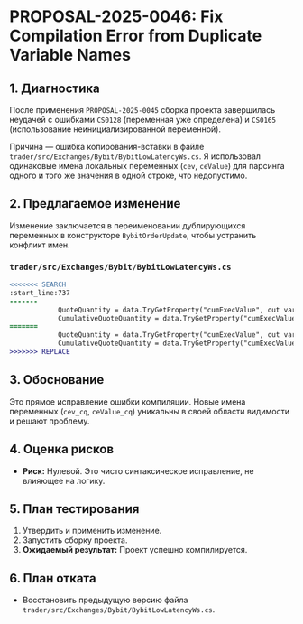 # PROPOSAL-2025-0046: Fix Compilation Error from Duplicate Variable Names

## 1. Диагностика

После применения `PROPOSAL-2025-0045` сборка проекта завершилась неудачей с ошибками `CS0128` (переменная уже определена) и `CS0165` (использование неинициализированной переменной).

Причина — ошибка копирования-вставки в файле `trader/src/Exchanges/Bybit/BybitLowLatencyWs.cs`. Я использовал одинаковые имена локальных переменных (`cev`, `ceValue`) для парсинга одного и того же значения в одной строке, что недопустимо.

## 2. Предлагаемое изменение

Изменение заключается в переименовании дублирующихся переменных в конструкторе `BybitOrderUpdate`, чтобы устранить конфликт имен.

### `trader/src/Exchanges/Bybit/BybitLowLatencyWs.cs`

```diff
<<<<<<< SEARCH
:start_line:737
-------
            QuoteQuantity = data.TryGetProperty("cumExecValue", out var ceq) && decimal.TryParse(ceq.GetString(), out var ceqValue) ? ceqValue : 0;
            CumulativeQuoteQuantity = data.TryGetProperty("cumExecValue", out var cev) && decimal.TryParse(cev.GetString(), out var ceValue) ? ceValue : 0;
=======
            QuoteQuantity = data.TryGetProperty("cumExecValue", out var ceq) && decimal.TryParse(ceq.GetString(), out var ceqValue) ? ceqValue : 0;
            CumulativeQuoteQuantity = data.TryGetProperty("cumExecValue", out var cev_cq) && decimal.TryParse(cev_cq.GetString(), out var ceValue_cq) ? ceValue_cq : 0;
>>>>>>> REPLACE
```

## 3. Обоснование

Это прямое исправление ошибки компиляции. Новые имена переменных (`cev_cq`, `ceValue_cq`) уникальны в своей области видимости и решают проблему.

## 4. Оценка рисков

-   **Риск:** Нулевой. Это чисто синтаксическое исправление, не влияющее на логику.

## 5. План тестирования

1.  Утвердить и применить изменение.
2.  Запустить сборку проекта.
3.  **Ожидаемый результат:** Проект успешно компилируется.

## 6. План отката

-   Восстановить предыдущую версию файла `trader/src/Exchanges/Bybit/BybitLowLatencyWs.cs`.